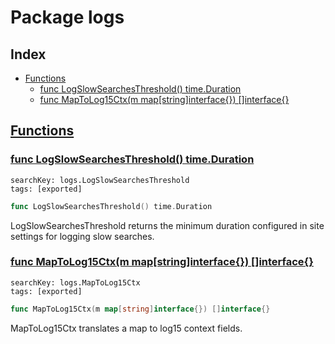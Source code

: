 # Package logs

## Index

* [Functions](#func)
    * [func LogSlowSearchesThreshold() time.Duration](#LogSlowSearchesThreshold)
    * [func MapToLog15Ctx(m map[string]interface{}) []interface{}](#MapToLog15Ctx)


## <a id="func" href="#func">Functions</a>

### <a id="LogSlowSearchesThreshold" href="#LogSlowSearchesThreshold">func LogSlowSearchesThreshold() time.Duration</a>

```
searchKey: logs.LogSlowSearchesThreshold
tags: [exported]
```

```Go
func LogSlowSearchesThreshold() time.Duration
```

LogSlowSearchesThreshold returns the minimum duration configured in site settings for logging slow searches. 

### <a id="MapToLog15Ctx" href="#MapToLog15Ctx">func MapToLog15Ctx(m map[string]interface{}) []interface{}</a>

```
searchKey: logs.MapToLog15Ctx
tags: [exported]
```

```Go
func MapToLog15Ctx(m map[string]interface{}) []interface{}
```

MapToLog15Ctx translates a map to log15 context fields. 

